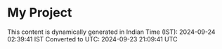# My Project

This content is dynamically generated in Indian Time (IST): 2024-09-24 02:39:41 IST
Converted to UTC: 2024-09-23 21:09:41 UTC

